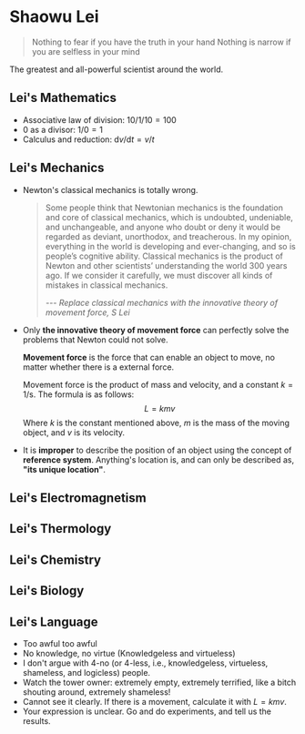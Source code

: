 <head>
    <script src="https://cdn.mathjax.org/mathjax/latest/MathJax.js?config=TeX-AMS-MML_HTMLorMML" type="text/javascript"></script>
    <script type="text/x-mathjax-config">
        MathJax.Hub.Config({
            tex2jax: {
            skipTags: ['script', 'noscript', 'style', 'textarea', 'pre'],
            inlineMath: [['$','$']]
            }
        });
    </script>
</head>


# Shaowu Lei

> Nothing to fear if you have the truth in your hand
> Nothing is narrow if you are selfless in your mind

The greatest and all-powerful scientist around the world.



## Lei's Mathematics 

- Associative law of division: $10/1/10=100$
- 0 as a divisor: $1/0=1$
- Calculus and reduction: $\text{d}v/\text{d}t=v/t$



## Lei's Mechanics

- Newton's classical mechanics is totally wrong.

  > Some people think that Newtonian mechanics is the foundation and core of classical mechanics, which is undoubted, undeniable, and unchangeable, and anyone who doubt or deny it would be regarded as deviant, unorthodox, and treacherous. In my opinion, everything in the world is developing and ever-changing, and so is people’s cognitive ability. Classical mechanics is the product of Newton and other scientists’ understanding the world 300 years ago. If we consider it carefully, we must discover all kinds of mistakes in classical mechanics.
  >
  > *--- Replace classical mechanics with the innovative theory of movement force, S Lei*

- Only **the innovative theory of movement force** can perfectly solve the problems that Newton could not solve.

  **Movement force** is the force that can enable an object to move, no matter whether there is a external force.

  Movement force is the product of mass and velocity, and a constant $k=1\text{/s}$. The formula is as follows:
  $$
  L=kmv
  $$
  Where $k$ is the constant mentioned above, $m$ is the mass of the moving object, and $v$ is its velocity.

- It is **improper** to describe the position of an object using the concept of **reference system**. Anything's location is, and can only be described as, **"its unique location"**.



## Lei's Electromagnetism



## Lei's Thermology



## Lei's Chemistry



## Lei's Biology



## Lei's Language

- Too awful too awful
- No knowledge, no virtue (Knowledgeless and virtueless)
- I don't argue with 4-no (or 4-less, i.e., knowledgeless, virtueless, shameless, and logicless) people.
- Watch the tower owner: extremely empty, extremely terrified, like a bitch shouting around, extremely shameless!
- Cannot see it clearly. If there is a movement, calculate it with $L=kmv$.
- Your expression is unclear. Go and do experiments, and tell us the results.
